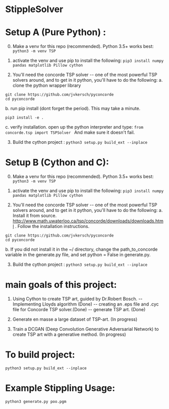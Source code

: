 # StippleSolver

# Setup A (Pure Python) :
0. Make a venv for this repo (recommended). Python 3.5+ works best:
```python3 -m venv TSP  ```
1. activate the venv and use pip to install the following:
```pip3 install numpy pandas matplotlib Pillow cython ```

2. You'll need the concorde TSP solver -- one of the most powerful TSP solvers around, and to get in it python, you'll have to do the following:
  a. clone the python wrapper library 
  ```
  git clone https://github.com/jvkersch/pyconcorde
  cd pyconcorde
  ```
  b. run pip install  (dont forget the period). This may take a minute. 
  ```
  pip3 install -e .
  ```
  c. verify installation. open up the python interpreter and type:
  ```from concorde.tsp import TSPSolver ```
  And make sure it doesn't fail.
  
3. Build the cython project :
```python3 setup.py build_ext --inplace  ```
# Setup B (Cython and C):

0. Make a venv for this repo (recommended). Python 3.5+ works best:
```python3 -m venv TSP  ```
1. activate the venv and use pip to install the following:
```pip3 install numpy pandas matplotlib Pillow cython ```

2. You'll need the concorde TSP solver -- one of the most powerful TSP solvers around, and to get in it python, you'll have to do the following:
  a. Install it from source. http://www.math.uwaterloo.ca/tsp/concorde/downloads/downloads.html . Follow the installation instructions. 
  ```
  git clone https://github.com/jvkersch/pyconcorde
  cd pyconcorde
  ```
  b. If you did not install it in the ~/ directory, change the path_to_concorde variable in the generate.py file, and set python = False in generate.py. 
  
3. Build the cython project :
```python3 setup.py build_ext --inplace  ```
# main goals of this project:
1. Using Cython to create TSP art, guided by Dr.Robert Bosch. 
-- Implementing Lloyds algorithm  (Done) 
-- creating an .eps file and .cyc file for Concorde TSP solver.(Done) 
-- generate TSP art.  (Done) 

2. Generate en masse a large dataset of TSP-art.  (In progress)

3. Train a DCGAN (Deep Convolution Generative Adversarial Network) to create TSP art with a generative method. (In progress)


# To build project:
``` python3 setup.py build_ext --inplace ```

# Example Stippling Usage:
``` python3 generate.py poo.pgm ```

